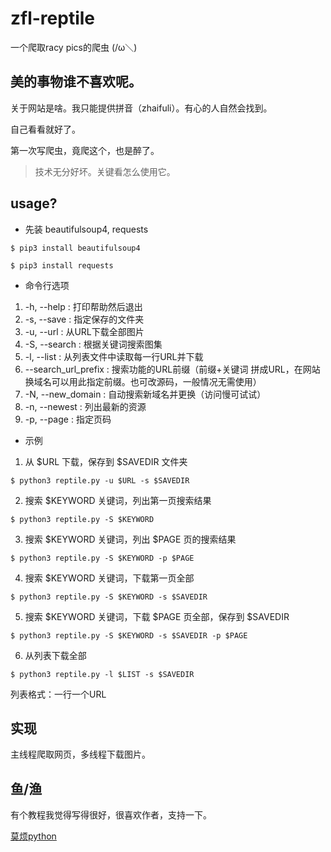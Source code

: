 # zfl-reptile

一个爬取racy pics的爬虫 (/ω＼) 

## 美的事物谁不喜欢呢。

关于网站是啥。我只能提供拼音（zhaifuli）。有心的人自然会找到。

自己看看就好了。

第一次写爬虫，竟爬这个，也是醉了。

> 技术无分好坏。关键看怎么使用它。

## usage?

* 先装 beautifulsoup4, requests

``` shell
$ pip3 install beautifulsoup4
```

``` shell
$ pip3 install requests
```

* 命令行选项

1. -h, --help : 打印帮助然后退出
2. -s, --save : 指定保存的文件夹
3. -u, --url : 从URL下载全部图片
4. -S, --search : 根据关键词搜索图集
5. -l, --list : 从列表文件中读取每一行URL并下载
6. --search_url_prefix : 搜索功能的URL前缀（前缀+关键词 拼成URL，在网站换域名可以用此指定前缀。也可改源码，一般情况无需使用）
7. -N, --new_domain : 自动搜索新域名并更换（访问慢可试试）
8. -n, --newest : 列出最新的资源
9. -p, --page : 指定页码

* 示例

1. 从 \$URL 下载，保存到 \$SAVEDIR 文件夹

``` shell
$ python3 reptile.py -u $URL -s $SAVEDIR
```

2. 搜索 \$KEYWORD 关键词，列出第一页搜索结果

``` shell
$ python3 reptile.py -S $KEYWORD
```

3. 搜索 \$KEYWORD 关键词，列出 \$PAGE 页的搜索结果

``` shell
$ python3 reptile.py -S $KEYWORD -p $PAGE
```

4. 搜索 \$KEYWORD 关键词，下载第一页全部

``` shell
$ python3 reptile.py -S $KEYWORD -s $SAVEDIR
```

5. 搜索 \$KEYWORD 关键词，下载 \$PAGE 页全部，保存到 \$SAVEDIR

``` shell
$ python3 reptile.py -S $KEYWORD -s $SAVEDIR -p $PAGE
```

6. 从列表下载全部

``` shell
$ python3 reptile.py -l $LIST -s $SAVEDIR
```

列表格式：一行一个URL

## 实现

主线程爬取网页，多线程下载图片。

## 鱼/渔

有个教程我觉得写得很好，很喜欢作者，支持一下。

[莫烦python](https://morvanzhou.github.io/tutorials/data-manipulation/scraping/)